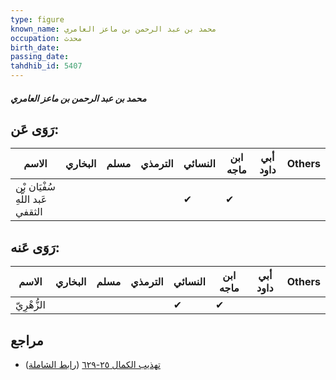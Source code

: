 ```yaml
---
type: figure
known_name: محمد بن عبد الرحمن بن ماعز العامري
occupation: محدث
birth_date:
passing_date:
tahdhib_id: 5407
---
```

##### محمد بن عبد الرحمن بن ماعز العامري

## رَوَى عَن:
| الاسم                            | البخاري | مسلم | الترمذي | النسائي | ابن ماجه | أبي داود | Others |
| -------------------------------- | ------- | ---- | ------- | ------- | -------- | -------- | ------ |
| سُفْيَان بْن عَبد اللَّهِ الثقفي |         |      |         | ✔       | ✔        |          |        |
## رَوَى عَنه:
| الاسم       | البخاري | مسلم | الترمذي | النسائي | ابن ماجه | أبي داود | Others |
| ----------- | ------- | ---- | ------- | ------- | -------- | -------- | ------ |
| الزُّهْرِيّ |         |      |         | ✔       | ✔        |          |        |
## مراجع
- [تهذيب الكمال ٢٥-٦٢٩](obsidian://open?vault=Tahdhib-al-Kamal&file=Figures/٥٤٠٧-محمد%20بن%20عبد%20الرحمن%20بن%20ماعز%20العامري) ([رابط الشاملة](https://shamela.ws/book/3722/13722))